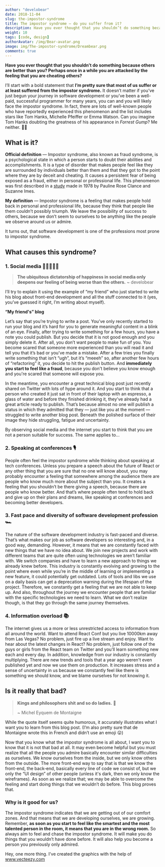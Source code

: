 ```yaml
---
author: "develobear"
date: 2018-11-04
slug: the-impostor-syndrome
title: The impostor syndrome — do you suffer from it?
description: Have you ever thought that you shouldn’t do something because others are better than you? Perhaps once in a while you are attacked by the feeling that you are cheating others?
weight: 10
tags: [code, design]
authorAvatar: /img/Bear-avatar.png
image: img/The-impostor-syndrome/Dreambear.png
comments: true
---
```


**Have you ever thought that you shouldn’t do something because others are better than you? Perhaps once in a while you are attacked by the feeling that you are cheating others?**

I’ll start with a bold statement that **I’m pretty sure that most of us suffer or at least suffered from the impostor syndrome.** It doesn’t matter if you’ve just begun your journey in software development or you’ve been a well-paid, successful programmer for many years, you can and you will likely face the impostor syndrome. In fact, there are lots of well-known people who have reportedly experienced this phenomenon and the list includes stars like Tom Hanks, Michelle Pfeiffer or Emma Watson. Can you imagine Tom Hanks doubting the greatness of his appearance in *Forrest Gump*? Me neither. ‍🤷‍♂️

## What is it?
**Official definition** — Impostor syndrome, also known as fraud syndrome, is a psychological state in which a person starts to doubt their abilities and accomplishments. It is a type of disorder that makes people feel like they are surrounded by individuals better than them and that they got to the point where they are by deceit and cheating. It causes a persistent fear of being exposed as a fraud, either in personal or professional life. This phenomenon was first described in a [study](http://www.paulineroseclance.com/pdf/ip_high_achieving_women.pdf) made in 1978 by Pauline Rose Clance and Suzanne Imes.

**My definition** — Impostor syndrome is a feeling that makes people hold back in personal and professional life, because they think that people like them couldn’t possibly triumph. We leave the possibility of success to others, because we don’t seem to ourselves to be anything like the people we observe around us or admire.

It turns out, that software development is one of the professions most prone to impostor syndrome.

## What causes this syndrome?

### 1. Social media 🙍‍♀️📱🙍‍♂️

> **The ubiquitous dictatorship of happiness in social media only deepens our feeling of being worse than the others.**
~ develobear

I’ll try to explain it using the example of “my friend” who just started to write his blog about front-end development and all the stuff connected to it (yes, you’ve guessed it right, I’m writing about myself).

**“My friend's” blog**

Let’s say that you’re trying to write a post. You’ve only recently started to run your blog and it’s hard for you to generate meaningful content in a blink of an eye. Finally, after trying to write something for a few hours, you have a note you could publish. But you decide that it is not good enough and you simply delete it. After all, you don’t want people to make fun of you. You become scared that someone more experienced than you will read it and tell you that it’s bad or you’ve made a mistake. After a few tries you finally write something that isn’t “ugh”, but it’s “meeeh” so, after another few hours of “refactoring” it, you decide to hit the publish button. And **immediately you start to feel like a fraud**, because you don't believe you know enough and you're scared that someone will expose you.

In the meantime, you encounter a great technical blog post just recently shared on Twitter with lots of hype around it. And you start to think that a person who created it just sat in front of their laptop with an espresso, a glass of water and before they finished drinking it, they’ve already had a great article ready to publish. That’s because almost no one will publish a status in which they admitted that they — just like you at the moment — struggled to write another blog post. Beneath the polished surface of their image they hide struggling, fatigue and uncertainty.

By observing social media and the internet you start to think that you are not a person suitable for success. The same applies to…

### 2. Speaking at conferences 🎙
People often feel the impostor syndrome while thinking about speaking at tech conferences. Unless you prepare a speech about the future of React or any other thing that you are sure that no one will know about, you may probably encounter a feeling that somewhere among the audience there are people who know much more about the subject than you. It creates a feeling that you shouldn’t be there giving a speech, because there are people who know better. And that’s where people often tend to hold back and give up on their plans and dreams, like speaking at conferences and becoming better developers.

### 3. Fast pace and diversity of software development profession 🏎
The nature of the software development industry is fast-paced and diverse. That’s what makes our job as software developers so interesting and, in a good way, demanding. However, it means that we are constantly faced with new things that we have no idea about. We join new projects and work with different teams that are quite often using technologies we aren’t familiar with. We switch companies and have to learn a new approach to things we already knew before. This industry is constantly evolving and growing to the point where even while you’re in the middle of learning or implementing a new feature, it could potentially get outdated. Lots of tools and libs we use on a daily basis can get a deprecation warning during the lifespan of the project. Therefore, we constantly get a feeling that we are not able to keep up. And also, throughout the journey we encounter people that are familiar with the specific technologies we need to learn. What we don’t realize though, is that they go through the same journey themselves.

### 4. Information overload 📚
The internet gives us a more or less unrestricted access to information from all around the world. Want to attend React Conf but you live 10000km away from Las Vegas? No problem, just fire up a live stream and enjoy. Want to hear about the latest changes in React? No problem, just follow one of the guys or girls from the React team on Twitter and you’ll learn something new each and every day. In addition, knowledge from our industry is constantly multiplying. There are new trends and tools that a year ago weren't even published yet and now we use them on production. It increases stress and a sense of uncertainty in us because we constantly feel like there is something we should know, and we blame ourselves for not knowing it.

## Is it really that bad?

> **Kings and philosophers shit and so do ladies.** 💩
> 
> ~ Michel Eyquem de Montaigne

While the quote itself seems quite humorous, it accurately illustrates what I want you to learn from this blog post. (I’m also pretty sure that de Montaigne wrote this in French and didn’t use an emoji 😛)

Now that you know what the impostor syndrome is all about, I want you to know that it is not that bad at all. It may even become helpful but you must realize that all the people you admire basically encounter similar difficulties as ourselves. We know ourselves from the inside, but we only know others from the outside. The more front-end way to say that is that we know the front-end, the back-end, basically every line of code we consist of, but we only the “UI design” of other people (unless it's dark, then we only know the wireframes). As soon as we realize that; we may be able to overcome the feeling and start doing things that we wouldn’t do before. This blog proves that.

### Why is it good for us?
The impostor syndrome indicates that we are getting out of our comfort zones. And that means that we are developing ourselves, we are growing. Remember, **as soon as you start to feel like the smartest and the most talented person in the room, it means that you are in the wrong room.** So always aim to feel and chase the impostor syndrome. It will make you do things that you wouldn’t have done before. It will also help you become a person you previously only admired.

Hey, one more thing. I've created the graphics with the help of <a rel="nofollow" target="_blank" href="https://vecteezy.com"> www.vecteezy.com</a>
